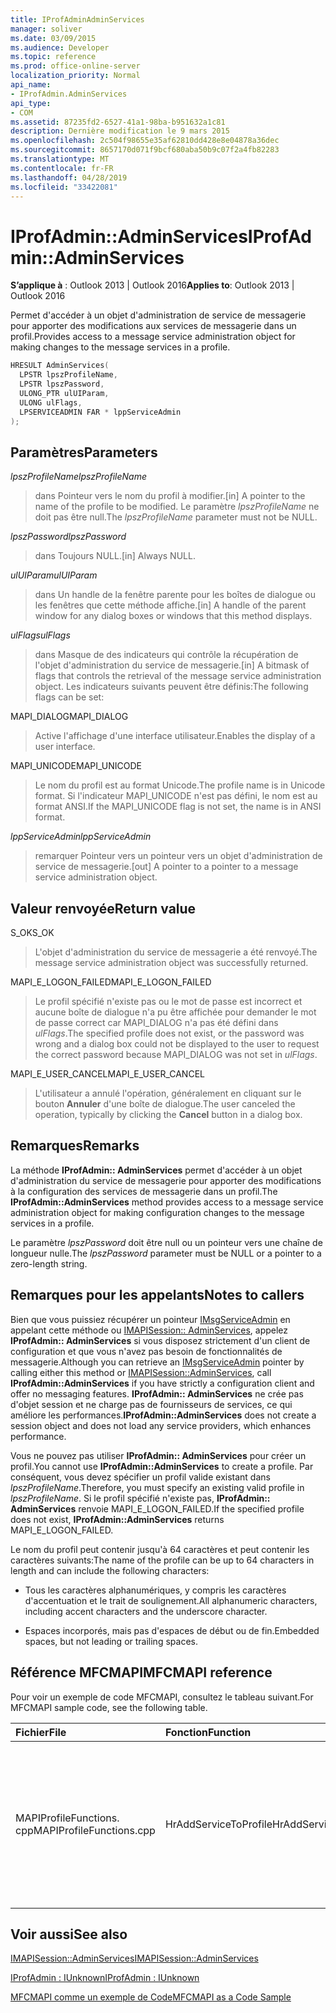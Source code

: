 ```yaml
---
title: IProfAdminAdminServices
manager: soliver
ms.date: 03/09/2015
ms.audience: Developer
ms.topic: reference
ms.prod: office-online-server
localization_priority: Normal
api_name:
- IProfAdmin.AdminServices
api_type:
- COM
ms.assetid: 87235fd2-6527-41a1-98ba-b951632a1c81
description: Dernière modification le 9 mars 2015
ms.openlocfilehash: 2c504f98655e35af62810dd428e8e04878a36dec
ms.sourcegitcommit: 8657170d071f9bcf680aba50b9c07f2a4fb82283
ms.translationtype: MT
ms.contentlocale: fr-FR
ms.lasthandoff: 04/28/2019
ms.locfileid: "33422081"
---
```

# <a name="iprofadminadminservices"></a><span data-ttu-id="fb750-103">IProfAdmin::AdminServices</span><span class="sxs-lookup"><span data-stu-id="fb750-103">IProfAdmin::AdminServices</span></span>

  
  
<span data-ttu-id="fb750-104">**S’applique à** : Outlook 2013 | Outlook 2016</span><span class="sxs-lookup"><span data-stu-id="fb750-104">**Applies to**: Outlook 2013 | Outlook 2016</span></span> 
  
<span data-ttu-id="fb750-105">Permet d'accéder à un objet d'administration de service de messagerie pour apporter des modifications aux services de messagerie dans un profil.</span><span class="sxs-lookup"><span data-stu-id="fb750-105">Provides access to a message service administration object for making changes to the message services in a profile.</span></span>
  
```cpp
HRESULT AdminServices(
  LPSTR lpszProfileName,
  LPSTR lpszPassword,
  ULONG_PTR ulUIParam,
  ULONG ulFlags,
  LPSERVICEADMIN FAR * lppServiceAdmin
);
```

## <a name="parameters"></a><span data-ttu-id="fb750-106">Paramètres</span><span class="sxs-lookup"><span data-stu-id="fb750-106">Parameters</span></span>

 <span data-ttu-id="fb750-107">_lpszProfileName_</span><span class="sxs-lookup"><span data-stu-id="fb750-107">_lpszProfileName_</span></span>
  
> <span data-ttu-id="fb750-108">dans Pointeur vers le nom du profil à modifier.</span><span class="sxs-lookup"><span data-stu-id="fb750-108">[in] A pointer to the name of the profile to be modified.</span></span> <span data-ttu-id="fb750-109">Le paramètre _lpszProfileName_ ne doit pas être null.</span><span class="sxs-lookup"><span data-stu-id="fb750-109">The  _lpszProfileName_ parameter must not be NULL.</span></span> 
    
 <span data-ttu-id="fb750-110">_lpszPassword_</span><span class="sxs-lookup"><span data-stu-id="fb750-110">_lpszPassword_</span></span>
  
> <span data-ttu-id="fb750-111">dans Toujours NULL.</span><span class="sxs-lookup"><span data-stu-id="fb750-111">[in] Always NULL.</span></span> 
    
 <span data-ttu-id="fb750-112">_ulUIParam_</span><span class="sxs-lookup"><span data-stu-id="fb750-112">_ulUIParam_</span></span>
  
> <span data-ttu-id="fb750-113">dans Un handle de la fenêtre parente pour les boîtes de dialogue ou les fenêtres que cette méthode affiche.</span><span class="sxs-lookup"><span data-stu-id="fb750-113">[in] A handle of the parent window for any dialog boxes or windows that this method displays.</span></span>
    
 <span data-ttu-id="fb750-114">_ulFlags_</span><span class="sxs-lookup"><span data-stu-id="fb750-114">_ulFlags_</span></span>
  
> <span data-ttu-id="fb750-115">dans Masque de des indicateurs qui contrôle la récupération de l'objet d'administration du service de messagerie.</span><span class="sxs-lookup"><span data-stu-id="fb750-115">[in] A bitmask of flags that controls the retrieval of the message service administration object.</span></span> <span data-ttu-id="fb750-116">Les indicateurs suivants peuvent être définis:</span><span class="sxs-lookup"><span data-stu-id="fb750-116">The following flags can be set:</span></span>
    
<span data-ttu-id="fb750-117">MAPI_DIALOG</span><span class="sxs-lookup"><span data-stu-id="fb750-117">MAPI_DIALOG</span></span> 
  
> <span data-ttu-id="fb750-118">Active l'affichage d'une interface utilisateur.</span><span class="sxs-lookup"><span data-stu-id="fb750-118">Enables the display of a user interface.</span></span> 
    
<span data-ttu-id="fb750-119">MAPI_UNICODE</span><span class="sxs-lookup"><span data-stu-id="fb750-119">MAPI_UNICODE</span></span> 
  
> <span data-ttu-id="fb750-120">Le nom du profil est au format Unicode.</span><span class="sxs-lookup"><span data-stu-id="fb750-120">The profile name is in Unicode format.</span></span> <span data-ttu-id="fb750-121">Si l'indicateur MAPI_UNICODE n'est pas défini, le nom est au format ANSI.</span><span class="sxs-lookup"><span data-stu-id="fb750-121">If the MAPI_UNICODE flag is not set, the name is in ANSI format.</span></span>
    
 <span data-ttu-id="fb750-122">_lppServiceAdmin_</span><span class="sxs-lookup"><span data-stu-id="fb750-122">_lppServiceAdmin_</span></span>
  
> <span data-ttu-id="fb750-123">remarquer Pointeur vers un pointeur vers un objet d'administration de service de messagerie.</span><span class="sxs-lookup"><span data-stu-id="fb750-123">[out] A pointer to a pointer to a message service administration object.</span></span>
    
## <a name="return-value"></a><span data-ttu-id="fb750-124">Valeur renvoyée</span><span class="sxs-lookup"><span data-stu-id="fb750-124">Return value</span></span>

<span data-ttu-id="fb750-125">S_OK</span><span class="sxs-lookup"><span data-stu-id="fb750-125">S_OK</span></span> 
  
> <span data-ttu-id="fb750-126">L'objet d'administration du service de messagerie a été renvoyé.</span><span class="sxs-lookup"><span data-stu-id="fb750-126">The message service administration object was successfully returned.</span></span>
    
<span data-ttu-id="fb750-127">MAPI_E_LOGON_FAILED</span><span class="sxs-lookup"><span data-stu-id="fb750-127">MAPI_E_LOGON_FAILED</span></span> 
  
> <span data-ttu-id="fb750-128">Le profil spécifié n'existe pas ou le mot de passe est incorrect et aucune boîte de dialogue n'a pu être affichée pour demander le mot de passe correct car MAPI_DIALOG n'a pas été défini dans _ulFlags_.</span><span class="sxs-lookup"><span data-stu-id="fb750-128">The specified profile does not exist, or the password was wrong and a dialog box could not be displayed to the user to request the correct password because MAPI_DIALOG was not set in  _ulFlags_.</span></span>
    
<span data-ttu-id="fb750-129">MAPI_E_USER_CANCEL</span><span class="sxs-lookup"><span data-stu-id="fb750-129">MAPI_E_USER_CANCEL</span></span> 
  
> <span data-ttu-id="fb750-130">L'utilisateur a annulé l'opération, généralement en cliquant sur le bouton **Annuler** d'une boîte de dialogue.</span><span class="sxs-lookup"><span data-stu-id="fb750-130">The user canceled the operation, typically by clicking the **Cancel** button in a dialog box.</span></span> 
    
## <a name="remarks"></a><span data-ttu-id="fb750-131">Remarques</span><span class="sxs-lookup"><span data-stu-id="fb750-131">Remarks</span></span>

<span data-ttu-id="fb750-132">La méthode **IProfAdmin:: AdminServices** permet d'accéder à un objet d'administration du service de messagerie pour apporter des modifications à la configuration des services de messagerie dans un profil.</span><span class="sxs-lookup"><span data-stu-id="fb750-132">The **IProfAdmin::AdminServices** method provides access to a message service administration object for making configuration changes to the message services in a profile.</span></span> 
  
 <span data-ttu-id="fb750-133">Le paramètre _lpszPassword_ doit être null ou un pointeur vers une chaîne de longueur nulle.</span><span class="sxs-lookup"><span data-stu-id="fb750-133">The  _lpszPassword_ parameter must be NULL or a pointer to a zero-length string.</span></span> 
  
## <a name="notes-to-callers"></a><span data-ttu-id="fb750-134">Remarques pour les appelants</span><span class="sxs-lookup"><span data-stu-id="fb750-134">Notes to callers</span></span>

<span data-ttu-id="fb750-135">Bien que vous puissiez récupérer un pointeur [IMsgServiceAdmin](imsgserviceadminiunknown.md) en appelant cette méthode ou [IMAPISession:: AdminServices](imapisession-adminservices.md), appelez **IProfAdmin:: AdminServices** si vous disposez strictement d'un client de configuration et que vous n'avez pas besoin de fonctionnalités de messagerie.</span><span class="sxs-lookup"><span data-stu-id="fb750-135">Although you can retrieve an [IMsgServiceAdmin](imsgserviceadminiunknown.md) pointer by calling either this method or [IMAPISession::AdminServices](imapisession-adminservices.md), call **IProfAdmin::AdminServices** if you have strictly a configuration client and offer no messaging features.</span></span> <span data-ttu-id="fb750-136">**IProfAdmin:: AdminServices** ne crée pas d'objet session et ne charge pas de fournisseurs de services, ce qui améliore les performances.</span><span class="sxs-lookup"><span data-stu-id="fb750-136">**IProfAdmin::AdminServices** does not create a session object and does not load any service providers, which enhances performance.</span></span> 
  
<span data-ttu-id="fb750-137">Vous ne pouvez pas utiliser **IProfAdmin:: AdminServices** pour créer un profil.</span><span class="sxs-lookup"><span data-stu-id="fb750-137">You cannot use **IProfAdmin::AdminServices** to create a profile.</span></span> <span data-ttu-id="fb750-138">Par conséquent, vous devez spécifier un profil valide existant dans _lpszProfileName_.</span><span class="sxs-lookup"><span data-stu-id="fb750-138">Therefore, you must specify an existing valid profile in  _lpszProfileName_.</span></span> <span data-ttu-id="fb750-139">Si le profil spécifié n'existe pas, **IProfAdmin:: AdminServices** renvoie MAPI_E_LOGON_FAILED.</span><span class="sxs-lookup"><span data-stu-id="fb750-139">If the specified profile does not exist, **IProfAdmin::AdminServices** returns MAPI_E_LOGON_FAILED.</span></span> 
  
<span data-ttu-id="fb750-140">Le nom du profil peut contenir jusqu'à 64 caractères et peut contenir les caractères suivants:</span><span class="sxs-lookup"><span data-stu-id="fb750-140">The name of the profile can be up to 64 characters in length and can include the following characters:</span></span>
  
- <span data-ttu-id="fb750-141">Tous les caractères alphanumériques, y compris les caractères d'accentuation et le trait de soulignement.</span><span class="sxs-lookup"><span data-stu-id="fb750-141">All alphanumeric characters, including accent characters and the underscore character.</span></span> 
    
- <span data-ttu-id="fb750-142">Espaces incorporés, mais pas d'espaces de début ou de fin.</span><span class="sxs-lookup"><span data-stu-id="fb750-142">Embedded spaces, but not leading or trailing spaces.</span></span>
    
## <a name="mfcmapi-reference"></a><span data-ttu-id="fb750-143">Référence MFCMAPI</span><span class="sxs-lookup"><span data-stu-id="fb750-143">MFCMAPI reference</span></span>

<span data-ttu-id="fb750-144">Pour voir un exemple de code MFCMAPI, consultez le tableau suivant.</span><span class="sxs-lookup"><span data-stu-id="fb750-144">For MFCMAPI sample code, see the following table.</span></span>
  
|<span data-ttu-id="fb750-145">**Fichier**</span><span class="sxs-lookup"><span data-stu-id="fb750-145">**File**</span></span>|<span data-ttu-id="fb750-146">**Fonction**</span><span class="sxs-lookup"><span data-stu-id="fb750-146">**Function**</span></span>|<span data-ttu-id="fb750-147">**Commentaire**</span><span class="sxs-lookup"><span data-stu-id="fb750-147">**Comment**</span></span>|
|:-----|:-----|:-----|
|<span data-ttu-id="fb750-148">MAPIProfileFunctions. cpp</span><span class="sxs-lookup"><span data-stu-id="fb750-148">MAPIProfileFunctions.cpp</span></span>  <br/> | <span data-ttu-id="fb750-149">HrAddServiceToProfile</span><span class="sxs-lookup"><span data-stu-id="fb750-149">HrAddServiceToProfile</span></span>  <br/> |<span data-ttu-id="fb750-150">MFCMAPI utilise la méthode **IProfAdmin:: AdminServices** pour ouvrir un objet d'administration de service de messagerie pour le profil sélectionné et ajouter des services.</span><span class="sxs-lookup"><span data-stu-id="fb750-150">MFCMAPI uses the **IProfAdmin::AdminServices** method to open a message service administration object for the selected profile to add services.</span></span>  <br/> |
   
## <a name="see-also"></a><span data-ttu-id="fb750-151">Voir aussi</span><span class="sxs-lookup"><span data-stu-id="fb750-151">See also</span></span>



[<span data-ttu-id="fb750-152">IMAPISession::AdminServices</span><span class="sxs-lookup"><span data-stu-id="fb750-152">IMAPISession::AdminServices</span></span>](imapisession-adminservices.md)
  
[<span data-ttu-id="fb750-153">IProfAdmin : IUnknown</span><span class="sxs-lookup"><span data-stu-id="fb750-153">IProfAdmin : IUnknown</span></span>](iprofadminiunknown.md)


[<span data-ttu-id="fb750-154">MFCMAPI comme un exemple de Code</span><span class="sxs-lookup"><span data-stu-id="fb750-154">MFCMAPI as a Code Sample</span></span>](mfcmapi-as-a-code-sample.md)

